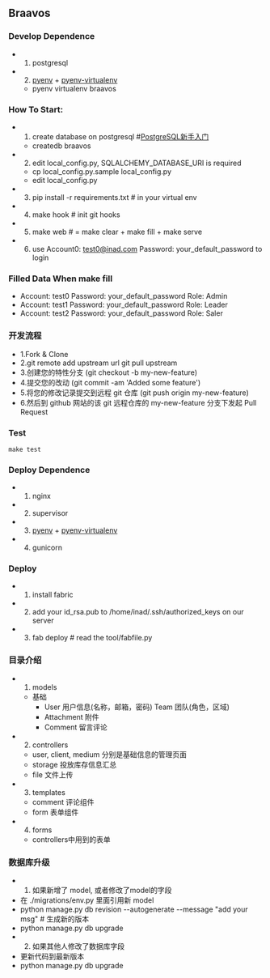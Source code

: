 ## Braavos

### Develop Dependence

- 1. postgresql
- 2. [pyenv](https://github.com/yyuu/pyenv) + [pyenv-virtualenv](https://github.com/yyuu/pyenv-virtualenv)
  - pyenv virtualenv braavos

### How To Start:

- 1. create database on postgresql #[PostgreSQL新手入门](http://www.ruanyifeng.com/blog/2013/12/getting_started_with_postgresql.html)
  - createdb braavos
- 2. edit local_config.py, SQLALCHEMY_DATABASE_URI is required
  - cp local_config.py.sample local_config.py
  - edit local_config.py
- 3. pip install -r requirements.txt  # in your virtual env
- 4. make hook  # init git hooks
- 5. make web  # = make clear + make fill + make serve
- 6. use Account0: test0@inad.com Password: your_default_password to login


### Filled Data When make fill

- Account: test0 Password: your_default_password  Role: Admin
- Account: test1 Password: your_default_password  Role: Leader
- Account: test2 Password: your_default_password  Role: Saler


### 开发流程

- 1.Fork & Clone
- 2.git remote add upstream url
    git pull upstream
- 3.创建您的特性分支 (git checkout -b my-new-feature)
- 4.提交您的改动 (git commit -am 'Added some feature')
- 5.将您的修改记录提交到远程 git 仓库 (git push origin my-new-feature)
- 6.然后到 github 网站的该 git 远程仓库的 my-new-feature 分支下发起 Pull Request


### Test

    make test

### Deploy Dependence

- 1. nginx
- 2. supervisor
- 3. [pyenv](https://github.com/yyuu/pyenv) + [pyenv-virtualenv](https://github.com/yyuu/pyenv-virtualenv)
- 4. gunicorn

### Deploy

- 1. install fabric
- 2. add your id_rsa.pub to /home/inad/.ssh/authorized_keys on our server
- 3. fab deploy # read the tool/fabfile.py


### 目录介绍

- 1. models
  - 基础 
    - User 用户信息(名称，邮箱，密码)  Team 团队(角色，区域)
    - Attachment 附件
    - Comment 留言评论
- 2. controllers
  - user, client, medium 分别是基础信息的管理页面
  - storage 投放库存信息汇总
  - file 文件上传
- 3. templates
  - comment 评论组件
  - form 表单组件
- 4. forms
  - controllers中用到的表单


### 数据库升级

- 1. 如果新增了 model, 或者修改了model的字段
 - 在 ./migrations/env.py 里面引用新 model
 - python manage.py db revision --autogenerate --message "add your msg"  # 生成新的版本
 - python manage.py db upgrade
- 2. 如果其他人修改了数据库字段
 - 更新代码到最新版本
 - python manage.py db upgrade
